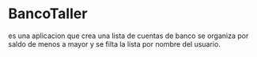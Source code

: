 # BancoTaller
 
es una aplicacion que crea una lista de cuentas de banco se organiza por saldo de menos a mayor  y se filta la lista por nombre del usuario.
